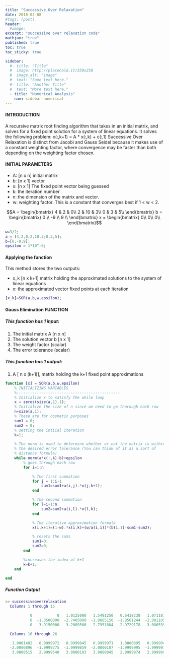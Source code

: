 ```yaml
---
title: "Successive Over Relaxation"
date: 2018-02-08
#tags: [post]
header:
  #image:
excerpt: "successive over relaxation code"
mathjax: "true"
published: true
toc: true
toc_sticky: true

sidebar:
  #- title: "Title"
  #  image: http://placehold.it/350x250
  #  image_alt: "image"
  #  text: "Some text here."
  #- title: "Another Title"
  #  text: "More text here."
  - title: "Numerical Analysis"
    nav: sidebar-numerical
---
```

#### INTRODUCTION
A recursive matrix root finding algorithm that takes in an initial
matrix, and solves for a fixed point solution for a system of linear
equations. It solves the following problem: x(:,k+1) = A * x(:,k) + c(:,1)
Successive Over Relaxation is distinct from Jacobi and Gauss Seidel
because it makes use of a constant weighting factor, where convergence
may be faster  than both depending on the weighting factor chosen.

#### INITIAL PARAMETERS
* A: [n x n] initial matrix
* b: [n x 1] vector
* x: [n x 1] The fixed point vector being guessed
* k: the iteration number
* n: the dimension of the matrix and vector.
* w: weighting factor. This is a constant that converges best if 1 < w < 2.

$$A = \begin{bmatrix}
 4 & 2 & 0\\
2 & 10 & 3\\
0 & 3 & 5\\
\end{bmatrix} b = \begin{bmatrix}
0 \\
-9 \\
9 \\
\end{bmatrix}
x = \begin{bmatrix}
0\\
0\\
0\\
\end{bmatrix}$$

```matlab
w=3/2;
a = [4,2,0;2,10,3;0,3,5];
b=[0;-9;9];
epsilon = 1*10^-6;
```

#### Applying the function
This method stores the two outputs:
* x_k [n x k+1] matrix holding the approximated solutions to the system of linear equations
* x: the approximated vector fixed points at each iteration

```matlab
[x_k]=SOR(a,b,w,epsilon);
```

#### Gauss Elimination FUNCTION

##### This function has 1 input:
1. The initial matrix A [n x n]
2. The solution vector b [n x 1]
3. The weight factor (scalar)
4. The error tolerance (scalar)

##### This function has 1 output:
1. A [ n x (k+1)], matrix holding the k+1 fixed point approximations

```matlab
function [x] = SOR(a,b,w,epsilon)
    % INITIALIZING VARIABLES
    %----------------------------------------------
    % Initialize x to satisfy the while loop
    x = zeros(size(a,1),1);
    % Initialize the size of n since we need to go thorough each row
    n=size(a,1);
    % These are for cosmetic purposes
    sum1 = 0;
    sum2 = 0;
    % setting the intiial iteration
    k=1;

    % The norm is used to determine whether or not the matrix is within a
    % the desired error tolerance (You can think of it as a sort of
    % distance formula)
    while norm(a*x(:,k)-b)>epsilon
        % goes through each row
        for i=1:n

            % The first summation
            for j = 1:i-1
                sum1=sum1+a(i,j).*x(j,k+1);
            end

            % The second summation
            for l=i+1:n
                sum2=sum2+a(i,l).*x(l,k);
            end

            % The iterative approximation formula
            x(i,k+1)=(1-w).*x(i,k)+(w/a(i,i))*(b(i,1)-sum1-sum2);

            % resets the sums
            sum1=0;
            sum2=0;
        end

        %increases the index of k+1
        k=k+1;
    end

end
```
##### Function Output
```matlab
>> successiveoverrelaxation
  Columns 1 through 15

           0           0   1.0125000   1.5491250   0.6418238   1.0711814   1.0252382   0.9918509   0.9872134   1.0115144   0.9965633   0.9995795   1.0004215   1.0002458   0.9996554
           0  -1.3500000  -2.7405000  -1.8885150  -1.8561244  -2.0811052  -2.0059600  -1.9775186  -2.0068281  -2.0030940  -1.9971482  -2.0002816  -2.0006087  -1.9997044  -1.9999572
           0   3.9150000   3.2089500   2.7951884   2.9729178   3.0865357   2.9620960   2.9987187   3.0067861   2.9993916   2.9977376   3.0013847   2.9998555   2.9998062   3.0000584

  Columns 16 through 26

   1.0001402   0.9999972   0.9999845   0.9999971   1.0000095   0.9999949   1.0000007   1.0000005   0.9999999   0.9999998   1.0000001
  -2.0000896  -1.9999775  -1.9999859  -2.0000107  -1.9999995  -1.9999975  -2.0000010  -2.0000002  -1.9999996  -2.0000000  -2.0000000
   3.0000515   2.9999540   3.0000103   3.0000045   2.9999974   2.9999990   3.0000014   2.9999995   3.0000000   3.0000000   3.0000000


```
